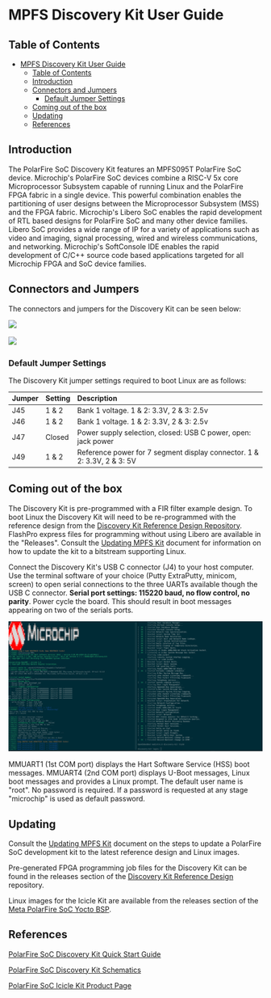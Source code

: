 # MPFS Discovery Kit User Guide

## Table of Contents

- [MPFS Discovery Kit User Guide](#mpfs-discovery-kit-user-guide)
  - [Table of Contents](#table-of-contents)
  - [Introduction](#introduction)
  - [Connectors and Jumpers](#connectors-and-jumpers)
    - [Default Jumper Settings](#default-jumper-settings)
  - [Coming out of the box](#coming-out-of-the-box)
  - [Updating](#updating)
  - [References](#references)

<a name="introduction"></a>

## Introduction

The PolarFire SoC Discovery Kit features an MPFS095T PolarFire SoC device.
Microchip's PolarFire SoC devices combine a RISC-V 5x core Microprocessor Subsystem capable of running Linux and the PolarFire FPGA fabric in a single device.
This powerful combination enables the partitioning of user designs between the Microprocessor Subsystem (MSS) and the FPGA fabric.
Microchip's Libero SoC enables the rapid development of RTL based designs for PolarFire SoC and many other device families.
Libero SoC provides a wide range of IP for a variety of applications such as video and imaging, signal processing, wired and wireless communications, and networking.
Microchip's SoftConsole IDE enables the rapid development of C/C++ source code based applications targeted for all Microchip FPGA and SoC device families.

<a name="connectors-and-jumers"></a>

## Connectors and Jumpers

The connectors and jumpers for the Discovery Kit can be seen below:

![](./images/discovery-kit-user-guide/discovery-kit-top.svg)

![](./images/discovery-kit-user-guide/discovery-kit-bottom.svg)

<a name="default-jumper-settings"></a>

### Default Jumper Settings

The Discovery Kit jumper settings required to boot Linux are as follows:

| Jumper | Setting | Description                                                               |
|:-------|:--------|:--------------------------------------------------------------------------|
| J45    | 1 & 2   | Bank 1 voltage. 1 & 2: 3.3V, 2 & 3: 2.5v                                  |
| J46    | 1 & 2   | Bank 1 voltage. 1 & 2: 3.3V, 2 & 3: 2.5v                                  |
| J47    | Closed  | Power supply selection, closed: USB C power, open: jack power             |
| J49    | 1 & 2   | Reference power for 7 segment display connector. 1 & 2: 3.3V, 2 & 3: 5V   |

<a name="coming-out-of-the-box"></a>

## Coming out of the box

The Discovery Kit is pre-programmed with a FIR filter example design.
To boot Linux the Discovery Kit will need to be re-programmed with the reference design from the [Discovery Kit Reference Design Repository](https://github.com/polarfire-soc/polarfire-soc-discovery-kit-reference-design).
FlashPro express files for programming without using Libero are available in the "Releases". Consult the [Updating MPFS Kit](https://mi-v-ecosystem.github.io/redirects/boards-mpfs-generic-updating-mpfs-kit) document for information on how to update the kit to a bitstream supporting Linux.

Connect the Discovery Kit's USB C connector (J4) to your host computer.
Use the terminal software of your choice (Putty ExtraPutty, minicom, screen) to open serial connections to the three UARTs available though the USB C connector.
**Serial port settings: 115220 baud, no flow control, no parity**.
Power cycle the board. This should result in boot messages appearing on two of the serials ports.

![](./images/discovery-kit-user-guide/discovery-kit-terminals.png)

MMUART1 (1st COM port) displays the Hart Software Service (HSS) boot messages.
MMUART4 (2nd COM port) displays U-Boot messages, Linux boot messages and provides a Linux prompt.
The default user name is "root".
No password is required.
If a password is requested at any stage "microchip" is used as default password.

<a name="updating"></a>

## Updating

Consult the [Updating MPFS Kit](https://mi-v-ecosystem.github.io/redirects/boards-mpfs-generic-updating-mpfs-kit) document on the steps to update a PolarFire SoC development kit to the latest reference design and Linux images.

Pre-generated FPGA programming job files for the Discovery Kit can be found in the releases section of the [Discovery Kit Reference Design](https://mi-v-ecosystem.github.io/redirects/repo-discovery-kit-reference-design) repository.

Linux images for the Icicle Kit are available from the releases section of the [Meta PolarFire SoC Yocto BSP](https://mi-v-ecosystem.github.io/redirects/releases-meta-polarfire-soc-yocto-bsp).

<a name="references"></a>

## References

[PolarFire SoC Discovery Kit Quick Start Guide](https://onlinedocs.microchip.com/v2/literature/DS50003565?version=latest&redirect=true)

[PolarFire SoC Discovery Kit Schematics](https://ww1.microchip.com/downloads/aemDocuments/documents/FPGA/ProductDocuments/ReferenceManuals/PolarFire_SoC_Discovery_Kit_Rev2_SCH_090423_01.pdf)

[PolarFire SoC Icicle Kit Product Page](https://www.microchip.com/en-us/development-tool/mpfs-disco-kit)

